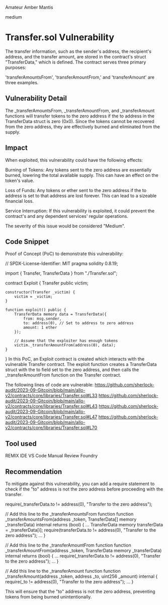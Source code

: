 Amateur Amber Mantis

medium

# Transfer.sol Vulnerability
The transfer information, such as the sender's address, the recipient's address, and the transfer amount, are stored in the contract's struct "TransferData," which is defined.
The contract serves three primary purposes:

'transferAmountsFrom', 'transferAmountFrom,' and 'transferAmount' are three examples.

## Vulnerability Detail

The _transferAmountsFrom, _transferAmountFrom, and _transferAmount functions will transfer tokens to the zero address if the to address in the TransferData struct is zero (0x0). Since the tokens cannot be recovered from the zero address, they are effectively burned and eliminated from the supply.

## Impact
When exploited, this vulnerability could have the following effects:

Burning of Tokens: Any tokens sent to the zero address are essentially burned, lowering the total available supply. This can have an effect on the token's value.

Loss of Funds: Any tokens or ether sent to the zero address if the to address is set to that address are lost forever. This can lead to a sizeable financial loss.

Service Interruption: If this vulnerability is exploited, it could prevent the contract's and any dependent services' regular operations.

The severity of this issue would be considered "Medium".

## Code Snippet
Proof of Concept (PoC) to demonstrate this vulnerability:

// SPDX-License-Identifier: MIT
pragma solidity 0.8.19;

import { Transfer, TransferData } from "./Transfer.sol";

contract Exploit {
    Transfer public victim;

    constructor(Transfer _victim) {
        victim = _victim;
    }

    function exploit() public {
        TransferData memory data = TransferData({
            from: msg.sender,
            to: address(0), // Set to address to zero address
            amount: 1 ether
        });

        // Assume that the exploiter has enough tokens
        victim._transferAmountFrom(address(0), data);
    }
}
In this PoC, an Exploit contract is created which interacts with the vulnerable Transfer contract. 
The exploit function creates a TransferData struct with the to field set to the zero address, and then calls the _transferAmountFrom function on the Transfer contract.

The following lines of code are vulnerable:
https://github.com/sherlock-audit/2023-09-Gitcoin/blob/main/allo-v2/contracts/core/libraries/Transfer.sol#L33
https://github.com/sherlock-audit/2023-09-Gitcoin/blob/main/allo-v2/contracts/core/libraries/Transfer.sol#L43
https://github.com/sherlock-audit/2023-09-Gitcoin/blob/main/allo-v2/contracts/core/libraries/Transfer.sol#L47
https://github.com/sherlock-audit/2023-09-Gitcoin/blob/main/allo-v2/contracts/core/libraries/Transfer.sol#L70



## Tool used

REMIX IDE
VS Code
Manual Review
Foundry

## Recommendation
To mitigate against this vulnerability, you can add a require statement to check if the "to" address is not the zero address before proceeding with the transfer.

require(_transferData.to != address(0), "Transfer to the zero address");

// Add this line to the _transferAmountsFrom function
function _transferAmountsFrom(address _token, TransferData[] memory _transferData) internal returns (bool) {
    ...
    TransferData memory transferData = _transferData[i];
    require(transferData.to != address(0), "Transfer to the zero address");
    ...
}

// Add this line to the _transferAmountFrom function
function _transferAmountFrom(address _token, TransferData memory _transferData) internal returns (bool) {
    ...
    require(_transferData.to != address(0), "Transfer to the zero address");
    ...
}

// Add this line to the _transferAmount function
function _transferAmount(address _token, address _to, uint256 _amount) internal {
    require(_to != address(0), "Transfer to the zero address");
    ...
}

This will ensure that the "to" address is not the zero address, preventing tokens from being burned unintentionally.